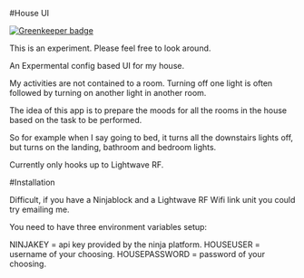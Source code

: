 #House UI

[![Greenkeeper badge](https://badges.greenkeeper.io/simonmcmanus/house.svg)](https://greenkeeper.io/)

This is an experiment. Please feel free to look around.

An Expermental config based UI for my house.

My activities are not contained to a room. Turning off one light is often followed by turning on another light in another room.

The idea of this app is to prepare the moods for all the rooms in the house based on the task to be performed.

So for example when I say going to bed, it turns all the downstairs lights off, but turns on the landing, bathroom and bedroom lights.

Currently only hooks up to Lightwave RF.


#Installation

Difficult, if you have a Ninjablock and a Lightwave RF  Wifi link unit you could try emailing me.


You need to have three environment variables setup:


NINJAKEY = api key provided by the ninja platform.
HOUSEUSER = username of your choosing.
HOUSEPASSWORD  = password of your choosing.
